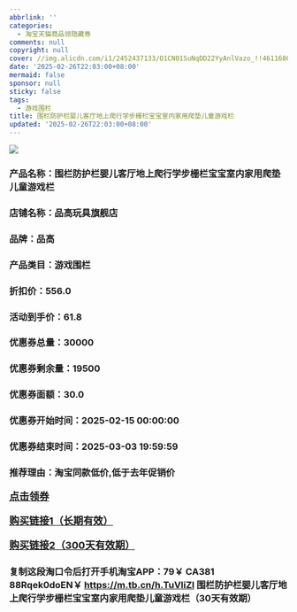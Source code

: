 ```yaml
---
abbrlink: ''
categories:
  - 淘宝天猫商品领隐藏券
comments: null
copyright: null
cover: //img.alicdn.com/i1/2452437133/O1CN01SuNqDD22YyAnlVazo_!!4611686018427385997-0-item_pic.jpg
date: '2025-02-26T22:03:00+08:00'
mermaid: false
sponsor: null
sticky: false
tags:
  - 游戏围栏
title: 围栏防护栏婴儿客厅地上爬行学步栅栏宝宝室内家用爬垫儿童游戏栏
updated: '2025-02-26T22:03:00+08:00'
--- 
```


![](//img.alicdn.com/i1/2452437133/O1CN01SuNqDD22YyAnlVazo_!!4611686018427385997-0-item_pic.jpg)

### 产品名称：围栏防护栏婴儿客厅地上爬行学步栅栏宝宝室内家用爬垫儿童游戏栏
### 店铺名称：品高玩具旗舰店
### 品牌：品高
### 产品类目：游戏围栏
### 折扣价：556.0
### 活动到手价：61.8
### 优惠券总量：30000
### 优惠券剩余量：19500
### 优惠券面额：30.0
### 优惠券开始时间：2025-02-15 00:00:00	
### 优惠券结束时间：2025-03-03 19:59:59	
### 推荐理由：淘宝同款低价,低于去年促销价

<p style="font-size: 18px; font-weight: bold;">
  <a href="https://uland.taobao.com/coupon/edetail?e=3krXhKqvJCKlhHvvyUNXZfh8CuWt5YH5OVuOuRD5gLJMmdsrkidbOUV9IBA4kmjLFRWNWYybd0MxqG30W4Rv2dpmsWOLZz%2F2M4bx7q9DYx68umAKi%2B5N96dCNjOW3dDk%2BkYueACaBQ5yBOK%2B8KjzSuzY3MUSAX0G1TP3uC6T%2BzrKa4jyh4U%2Bo5ewsDhAHvlm80T%2F22GN08WNfiknwDwgYS%2FsWqyKYTVEvx24htuqzYwDHXLApfbZC9QqW3sOLwhk6PXQ3xL6u4CrImkPctiJLqU%2BiF%2F3R2ewvnGnS%2Fe5iRNwy7cgGF%2BpAO4bxC%2B7zJfQ%2BnoDgTNhwmM%3D&traceId=2166d8db17407296732636749d133b&union_lens=lensId%3AOPT%401740729689%4021334a52_0e6f_1954b9323b3_e895%4001%40eyJmbG9vcklkIjo3MzM1NH0ie" target="_blank">点击领券</a>
</p>
<p style="font-size: 18px; font-weight: bold;">
  <a href="https://s.click.taobao.com/t?e=m%3D2%26s%3DSZGpWO92P65w4vFB6t2Z2ueEDrYVVa64K7Vc7tFgwiHjf2vlNIV67kkfnVn6TwKdghoTQriFyXz3ID%2FV1RqsF4wnCJeELi4I%2FIEn%2BS1IjHAB0ghlTd7WlZVm%2FOAUUFw71qrpxiwMoCNxc1AtbZGVS25rpFZVg1odgxhCCtxGh2QLZMqoQW%2BfuB6GmlJyRiVTsfBrpyXiZF%2F0kiRSOXB5LmRgD3dhdXjpAkoseHs%2FV%2BJ6GVWSjOlKLZAXVJcj0ris7gCmNjg%2B33aPgysBSxHfUOXVLEPDWL24JpMVyEHTrsvyeOcCwbVFTCGFCzYOOqAQ" target="_blank">购买链接1（长期有效）</a>
</p>
<p style="font-size: 18px; font-weight: bold;">
  <a href="https://s.click.taobao.com/6jCuOYs" target="_blank">购买链接2（300天有效期）</a>
</p>

### 复制这段淘口令后打开手机淘宝APP：79￥ CA381 88Rqek0doEN￥ https://m.tb.cn/h.TuVIiZI  围栏防护栏婴儿客厅地上爬行学步栅栏宝宝室内家用爬垫儿童游戏栏（30天有效期）
